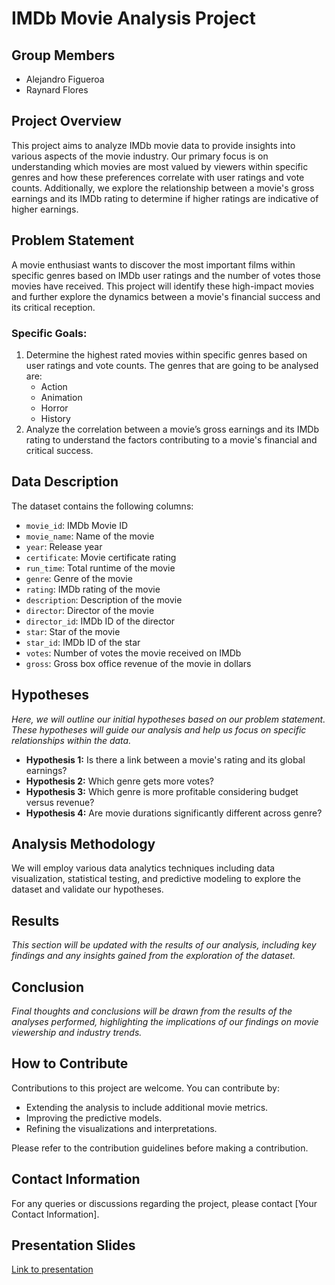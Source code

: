# IMDb Movie Analysis Project

## Group Members
- Alejandro Figueroa
- Raynard Flores
  
## Project Overview
This project aims to analyze IMDb movie data to provide insights into various aspects of the movie industry. Our primary focus is on understanding which movies are most valued by viewers within specific genres and how these preferences correlate with user ratings and vote counts. Additionally, we explore the relationship between a movie's gross earnings and its IMDb rating to determine if higher ratings are indicative of higher earnings.

## Problem Statement
A movie enthusiast wants to discover the most important films within specific genres based on IMDb user ratings and the number of votes those movies have received. This project will identify these high-impact movies and further explore the dynamics between a movie's financial success and its critical reception.

### Specific Goals:
1. Determine the highest rated movies within specific genres based on user ratings and vote counts. The genres that are going to be analysed are:
   - Action
   - Animation
   - Horror
   - History
3. Analyze the correlation between a movie’s gross earnings and its IMDb rating to understand the factors contributing to a movie's financial and critical success.

## Data Description
The dataset contains the following columns:
- `movie_id`: IMDb Movie ID
- `movie_name`: Name of the movie
- `year`: Release year
- `certificate`: Movie certificate rating
- `run_time`: Total runtime of the movie
- `genre`: Genre of the movie
- `rating`: IMDb rating of the movie
- `description`: Description of the movie
- `director`: Director of the movie
- `director_id`: IMDb ID of the director
- `star`: Star of the movie
- `star_id`: IMDb ID of the star
- `votes`: Number of votes the movie received on IMDb
- `gross`: Gross box office revenue of the movie in dollars

## Hypotheses
*Here, we will outline our initial hypotheses based on our problem statement. These hypotheses will guide our analysis and help us focus on specific relationships within the data.*

- **Hypothesis 1:** Is there a link between a movie's rating and its global earnings?
- **Hypothesis 2:** Which genre gets more votes?
- **Hypothesis 3:** Which genre is more profitable considering budget versus revenue?
- **Hypothesis 4:** Are movie durations significantly different across genre?

## Analysis Methodology
We will employ various data analytics techniques including data visualization, statistical testing, and predictive modeling to explore the dataset and validate our hypotheses.

## Results
*This section will be updated with the results of our analysis, including key findings and any insights gained from the exploration of the dataset.*

## Conclusion
*Final thoughts and conclusions will be drawn from the results of the analyses performed, highlighting the implications of our findings on movie viewership and industry trends.*

## How to Contribute
Contributions to this project are welcome. You can contribute by:
- Extending the analysis to include additional movie metrics.
- Improving the predictive models.
- Refining the visualizations and interpretations.

Please refer to the contribution guidelines before making a contribution.

## Contact Information
For any queries or discussions regarding the project, please contact [Your Contact Information].

## Presentation Slides
[Link to presentation](https://docs.google.com/presentation/d/1ATmncnO1b7QPUmGnZ4c7Y8uMyYl-sD0tpf9TJMTSLbw/edit?usp=sharing)
